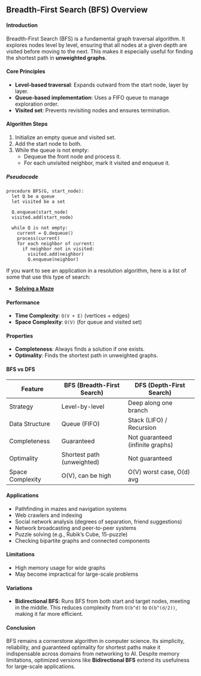 ## Breadth-First Search (BFS) Overview

#### Introduction

Breadth-First Search (BFS) is a fundamental graph traversal algorithm. It explores nodes level by level, ensuring that all nodes at a given depth are visited before moving to the next. This makes it especially useful for finding the shortest path in **unweighted graphs**.

#### Core Principles

- **Level-based traversal**: Expands outward from the start node, layer by layer.
- **Queue-based implementation**: Uses a FIFO queue to manage exploration order.
- **Visited set**: Prevents revisiting nodes and ensures termination.

#### Algorithm Steps

1. Initialize an empty queue and visited set.
2. Add the start node to both.
3. While the queue is not empty:
   - Dequeue the front node and process it.
   - For each unvisited neighbor, mark it visited and enqueue it.

##### Pseudocode

```pseudo
procedure BFS(G, start_node):
  let Q be a queue
  let visited be a set

  Q.enqueue(start_node)
  visited.add(start_node)

  while Q is not empty:
    current = Q.dequeue()
    process(current)
    for each neighbor of current:
      if neighbor not in visited:
        visited.add(neighbor)
        Q.enqueue(neighbor)
```

If you want to see an application in a resolution algorithm, here is a list of some that use this type of search:

- **[Solving a Maze](https://github.com/rapon1kt/algorithms/blob/master/algorithms/maze-algorithm)**

#### Performance

- **Time Complexity**: `O(V + E)` (vertices + edges)
- **Space Complexity**: `O(V)` (for queue and visited set)

#### Properties

- **Completeness**: Always finds a solution if one exists.
- **Optimality**: Finds the shortest path in unweighted graphs.

#### BFS vs DFS

| Feature          | BFS (Breadth-First Search) | DFS (Depth-First Search)         |
| ---------------- | -------------------------- | -------------------------------- |
| Strategy         | Level-by-level             | Deep along one branch            |
| Data Structure   | Queue (FIFO)               | Stack (LIFO) / Recursion         |
| Completeness     | Guaranteed                 | Not guaranteed (infinite graphs) |
| Optimality       | Shortest path (unweighted) | Not guaranteed                   |
| Space Complexity | O(V), can be high          | O(V) worst case, O(d) avg        |

#### Applications

- Pathfinding in mazes and navigation systems
- Web crawlers and indexing
- Social network analysis (degrees of separation, friend suggestions)
- Network broadcasting and peer-to-peer systems
- Puzzle solving (e.g., Rubik’s Cube, 15-puzzle)
- Checking bipartite graphs and connected components

#### Limitations

- High memory usage for wide graphs
- May become impractical for large-scale problems

#### Variations

- **Bidirectional BFS**: Runs BFS from both start and target nodes, meeting in the middle. This reduces complexity from `O(b^d)` to `O(b^(d/2))`, making it far more efficient.

#### Conclusion

BFS remains a cornerstone algorithm in computer science. Its simplicity, reliability, and guaranteed optimality for shortest paths make it indispensable across domains from networking to AI. Despite memory limitations, optimized versions like **Bidirectional BFS** extend its usefulness for large-scale applications.
